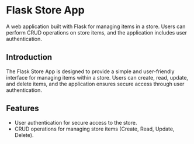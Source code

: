 # Flask Store App

A web application built with Flask for managing items in a store. Users can perform CRUD operations on store items, and the application includes user authentication.

## Introduction
The Flask Store App is designed to provide a simple and user-friendly interface for managing items within a store. Users can create, read, update, and delete items, and the application ensures secure access through user authentication.

## Features
- User authentication for secure access to the store.
- CRUD operations for managing store items (Create, Read, Update, Delete).
